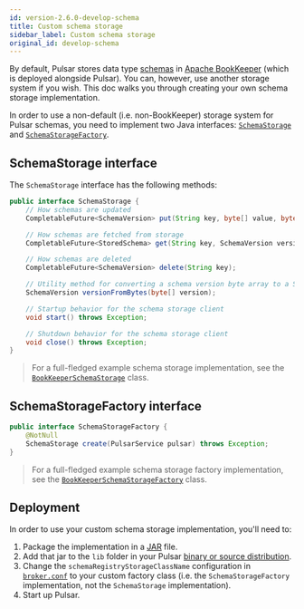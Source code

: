 ```yaml
---
id: version-2.6.0-develop-schema
title: Custom schema storage
sidebar_label: Custom schema storage
original_id: develop-schema
---
```


By default, Pulsar stores data type [schemas](concepts-schema-registry.md) in [Apache BookKeeper](https://bookkeeper.apache.org) (which is deployed alongside Pulsar). You can, however, use another storage system if you wish. This doc walks you through creating your own schema storage implementation.

In order to use a non-default (i.e. non-BookKeeper) storage system for Pulsar schemas, you need to implement two Java interfaces: [`SchemaStorage`](#schemastorage-interface) and [`SchemaStorageFactory`](#schemastoragefactory-interface).

## SchemaStorage interface

The `SchemaStorage` interface has the following methods:

```java
public interface SchemaStorage {
    // How schemas are updated
    CompletableFuture<SchemaVersion> put(String key, byte[] value, byte[] hash);

    // How schemas are fetched from storage
    CompletableFuture<StoredSchema> get(String key, SchemaVersion version);

    // How schemas are deleted
    CompletableFuture<SchemaVersion> delete(String key);

    // Utility method for converting a schema version byte array to a SchemaVersion object
    SchemaVersion versionFromBytes(byte[] version);

    // Startup behavior for the schema storage client
    void start() throws Exception;

    // Shutdown behavior for the schema storage client
    void close() throws Exception;
}
```

> For a full-fledged example schema storage implementation, see the [`BookKeeperSchemaStorage`](https://github.com/apache/pulsar/blob/master/pulsar-broker/src/main/java/org/apache/pulsar/broker/service/schema/BookkeeperSchemaStorage.java) class.

## SchemaStorageFactory interface 

```java
public interface SchemaStorageFactory {
    @NotNull
    SchemaStorage create(PulsarService pulsar) throws Exception;
}
```

> For a full-fledged example schema storage factory implementation, see the [`BookKeeperSchemaStorageFactory`](https://github.com/apache/pulsar/blob/master/pulsar-broker/src/main/java/org/apache/pulsar/broker/service/schema/BookkeeperSchemaStorageFactory.java) class.

## Deployment

In order to use your custom schema storage implementation, you'll need to:

1. Package the implementation in a [JAR](https://docs.oracle.com/javase/tutorial/deployment/jar/basicsindex.html) file.
1. Add that jar to the `lib` folder in your Pulsar [binary or source distribution](getting-started-standalone.md#installing-pulsar).
1. Change the `schemaRegistryStorageClassName` configuration in [`broker.conf`](reference-configuration.md#broker) to your custom factory class (i.e. the `SchemaStorageFactory` implementation, not the `SchemaStorage` implementation).
1. Start up Pulsar.
